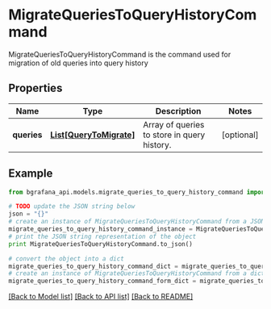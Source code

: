 # MigrateQueriesToQueryHistoryCommand

MigrateQueriesToQueryHistoryCommand is the command used for migration of old queries into query history

## Properties
Name | Type | Description | Notes
------------ | ------------- | ------------- | -------------
**queries** | [**List[QueryToMigrate]**](QueryToMigrate.md) | Array of queries to store in query history. | [optional] 

## Example

```python
from bgrafana_api.models.migrate_queries_to_query_history_command import MigrateQueriesToQueryHistoryCommand

# TODO update the JSON string below
json = "{}"
# create an instance of MigrateQueriesToQueryHistoryCommand from a JSON string
migrate_queries_to_query_history_command_instance = MigrateQueriesToQueryHistoryCommand.from_json(json)
# print the JSON string representation of the object
print MigrateQueriesToQueryHistoryCommand.to_json()

# convert the object into a dict
migrate_queries_to_query_history_command_dict = migrate_queries_to_query_history_command_instance.to_dict()
# create an instance of MigrateQueriesToQueryHistoryCommand from a dict
migrate_queries_to_query_history_command_form_dict = migrate_queries_to_query_history_command.from_dict(migrate_queries_to_query_history_command_dict)
```
[[Back to Model list]](../README.md#documentation-for-models) [[Back to API list]](../README.md#documentation-for-api-endpoints) [[Back to README]](../README.md)


